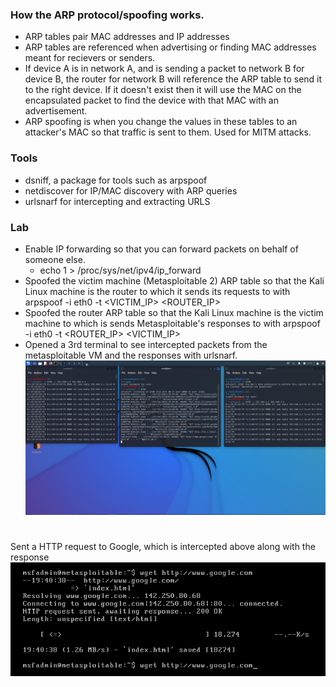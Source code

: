 ### How the ARP protocol/spoofing works.
* ARP tables pair MAC addresses and IP addresses
* ARP tables are referenced when advertising or finding MAC addresses meant for recievers or senders.
* If device A is in network A, and is sending a packet to network B for device B, the router for network B
  will reference the ARP table to send it to the right device. If it doesn't exist then it will use the MAC
  on the encapsulated packet to find the device with that MAC with an advertisement.
* ARP spoofing is when you change the values in these tables to an attacker's MAC so that traffic is sent to them.
  Used for MITM attacks.
### Tools
* dsniff, a package for tools such as arpspoof
* netdiscover for IP/MAC discovery with ARP queries
* urlsnarf for intercepting and extracting URLS

### Lab
* Enable IP forwarding so that you can forward packets on behalf of someone else.
    * echo 1 > /proc/sys/net/ipv4/ip_forward
* Spoofed the victim machine (Metasploitable 2) ARP table so that the Kali Linux machine is the router to which it sends its requests to
  with arpspoof -i eth0 -t <VICTIM_IP> <ROUTER_IP>
* Spoofed the router ARP table so that the Kali Linux machine is the victim machine to which is sends Metasploitable's responses to
  with arpspoof -i eth0 -t <ROUTER_IP> <VICTIM_IP>
* Opened a 3rd terminal to see intercepted packets from the metasploitable VM and the responses with urlsnarf.
![](./images/kali.png)
#
Sent a HTTP request to Google, which is intercepted above along with the response
![](./images/metasploitable.png) 
  

